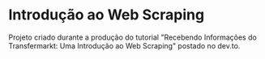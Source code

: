 # Introdução ao Web Scraping

Projeto criado durante a produção do tutorial "Recebendo Informações do Transfermarkt: Uma Introdução ao Web Scraping" postado no dev.to.